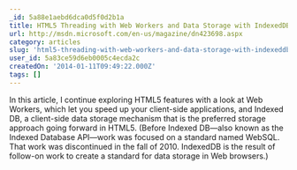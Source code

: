 ```yaml
---
_id: 5a88e1aebd6dca0d5f0d2b1a
title: HTML5 Threading with Web Workers and Data Storage with IndexedDB
url: http://msdn.microsoft.com/en-us/magazine/dn423698.aspx
category: articles
slug: 'html5-threading-with-web-workers-and-data-storage-with-indexeddb'
user_id: 5a83ce59d6eb0005c4ecda2c
createdOn: '2014-01-11T09:49:22.000Z'
tags: []
---
```


In this article, I continue exploring HTML5 features with a look at Web Workers, which let you speed up your client-side applications, and Indexed DB, a client-side data storage mechanism that is the preferred storage approach going forward in HTML5. (Before Indexed DB—also known as the Indexed Database API—work was focused on a standard named WebSQL. That work was discontinued in the fall of 2010. IndexedDB is the result of follow-on work to create a standard for data storage in Web browsers.)
